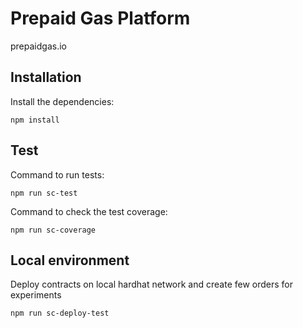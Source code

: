 # Prepaid Gas Platform

prepaidgas.io

## Installation

Install the dependencies:

```
npm install
```

## Test

Command to run tests:

```
npm run sc-test
```

Command to check the test coverage:

```
npm run sc-coverage
```

## Local environment

Deploy contracts on local hardhat network and create few orders for experiments

```
npm run sc-deploy-test
```

